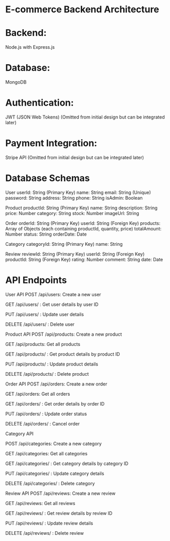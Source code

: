 # E-commerce Backend Architecture

# Backend:
 Node.js with Express.js

# Database:
 MongoDB

# Authentication:
 JWT (JSON Web Tokens) (Omitted from initial design but can be integrated later)

# Payment Integration:
 Stripe API (Omitted from initial design but can be integrated later)

# Database Schemas

User
userId: String (Primary Key)
name: String
email: String (Unique)
password: String
address: String
phone: String
isAdmin: Boolean

Product
productId: String (Primary Key)
name: String
description: String
price: Number
category: String
stock: Number
imageUrl: String

Order
orderId: String (Primary Key)
userId: String (Foreign Key)
products: Array of Objects (each containing productId, quantity, price)
totalAmount: Number
status: String
orderDate: Date

Category
categoryId: String (Primary Key)
name: String

Review
reviewId: String (Primary Key)
userId: String (Foreign Key)
productId: String (Foreign Key)
rating: Number
comment: String
date: Date

# API Endpoints

User API
POST /api/users: Create a new user

GET /api/users/
: Get user details by user ID

PUT /api/users/
: Update user details

DELETE /api/users/
: Delete user

Product API
POST /api/products: Create a new product

GET /api/products: Get all products

GET /api/products/
: Get product details by product ID

PUT /api/products/
: Update product details

DELETE /api/products/
: Delete product

Order API
POST /api/orders: Create a new order

GET /api/orders: Get all orders

GET /api/orders/
: Get order details by order ID

PUT /api/orders/
: Update order status

DELETE /api/orders/
: Cancel order

Category API

POST /api/categories: Create a new category

GET /api/categories: Get all categories

GET /api/categories/
: Get category details by category ID

PUT /api/categories/
: Update category details

DELETE /api/categories/
: Delete category

Review API
POST /api/reviews: Create a new review

GET /api/reviews: Get all reviews

GET /api/reviews/
: Get review details by review ID

PUT /api/reviews/
: Update review details

DELETE /api/reviews/
: Delete review
